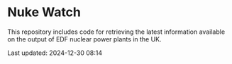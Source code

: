 # Nuke Watch

This repository includes code for retrieving the latest information available on the output of EDF nuclear power plants in the UK.

Last updated: 2024-12-30 08:14